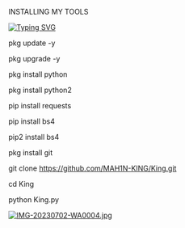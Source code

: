 
INSTALLING MY TOOLS

<a href="https://git.io/typing-svg"><img src="https://readme-typing-svg.demolab.com?font=Fira+Code&size=30&pause=1000&color=F78340&width=435&lines=%F0%9F%91%89MARUF+IS+BACK%F0%9F%91%88" alt="Typing SVG" /></a>

pkg update -y

 pkg upgrade -y

 pkg install python

 pkg install python2

pip install requests

 pip install bs4

 pip2 install bs4

pkg install git

git clone https://github.com/MAH1N-KING/King.git

cd King

python King.py

[![IMG-20230702-WA0004.jpg](https://i.postimg.cc/HncTHdPk/IMG-20230702-WA0004.jpg)](https://postimg.cc/1VQkrhQk)
